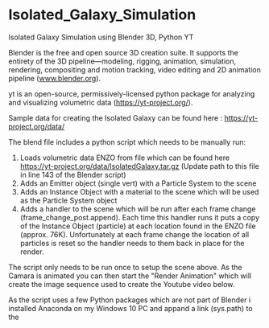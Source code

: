 # Isolated_Galaxy_Simulation
Isolated Galaxy Simulation using Blender 3D, Python YT

Blender is the free and open source 3D creation suite. It supports the entirety of the 3D pipeline—modeling, 
rigging, animation, simulation, rendering, compositing and motion tracking, video editing and 2D animation pipeline (www.blender.org).

yt is an open-source, permissively-licensed python package for analyzing and visualizing volumetric data (https://yt-project.org/).

Sample data for creating the Isolated Galaxy can be found here : https://yt-project.org/data/

The blend file includes a python script which needs to be manually run:

1) Loads volumetric data ENZO from file which can be found here https://yt-project.org/data/IsolatedGalaxy.tar.gz
   (Update path to this file in line 143 of the Blender script) 
2) Adds an Emitter object (single vert) with a Particle System to the scene
3) Adds an Instance Object with a material to the scene which will be used as the Particle System object
4) Adds a handler to the scene which will be run after each frame change (frame_change_post.append). 
   Each time this handler runs it puts a copy of the Instance Object (particle) at each location found in the ENZO file (approx. 76K).
   Unfortunately at each frame change the location of all particles is reset so the handler needs to them back in place for the render.

The script only needs to be run once to setup the scene above. As the Camara is animated you can then start the "Render Animation" which will create the image sequence used to create the Youtube video below.

As the script uses a few Python packages which are not part of Blender i installed Anaconda on my Windows 10 PC and appand a link (sys.path) to the   


